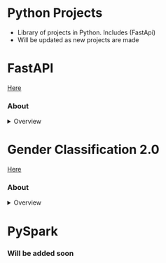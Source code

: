 # Python Projects
 * Library of projects in Python. Includes (FastApi)
 * Will be updated as new projects are made
 
 # FastAPI
 [Here](https://github.com/DavidKentShirley/Python-Projects/tree/main/Python-FastAPI-Basic1)
 
### About
<details><summary>Overview</summary>

 # FastAPI
 1. [Basic Knowledge](https://github.com/DavidKentShirley/Python-Projects/tree/main/Python-FastAPI-Basic1/Books_example(Basic%20Fastapi%20Info)): Some basic API functionality using a pre-made object to work with based off books. Complete RESTful API
 * CRUD model requests (get, post, put, delete)
 * Basic Data models
 * Response schema
 * Data validation + Path parameters
 2. [To do App](https://github.com/DavidKentShirley/Python-Projects/tree/main/Python-FastAPI-Basic1/TodoApp): Project to use more advanced features of FastAPI [WIP]
 * Implementing databases with SQLite and PostgressSQL (Local database and production database) 
 * Using sqlalchemy to implement databases within FastAPI  
 * Authentication and Authorization 
 * Request Authentication 
 * Data Migration 
 
 ### Future Plans
 1. Full Stack application [WIP]
 2. Web Deployment [Will be added soon]
 
</details>

# Gender Classification 2.0
[Here](https://github.com/DavidKentShirley/Python-Projects/tree/main/Gender%20Classification%202.0)

### About
<details><summary>Overview</summary>

## Objective

How well can you predict genders based on about 10k photos of men and 10k photos of women without going into deep learning?

* The objective of this project was to learn image recognition using genders (Male/Female).
* Main tools Used
  * SKLEAN 
  * OpenCV python
  * PYWT

## Business Case

Many tech companies and government agencies use facial recognition today to help them in many different ways, some of the use cases for facial recognition are: 

* Suspect Detection
  * When given an image of a suspect who has committed a crime facial recognition is used to help identify them.
* People Recognition in Photos
  * Companies like Facebook use this type of technology to make a more user friendly experience by identifying people in a photo so you can tag them easier.

There are many more use cases for Facial recognition, right now this project only identifies gender, you can check out the other project of artist recognition to see a demo model of facial recognition for people. 

**Note**: These are only ML models and not DL, There is a much better way of producing these models which I will be doing at a later date.



## What Goes Into Gender Classification

![](https://github.com/DavidKentShirley/Gender_Classification_ML/blob/main/Presentation%20Photos/photo3.png?raw=true)

If you are new to image classification, specifically for facial recognition there is a library called [OpenCV](https://opencv.org/) which I used in order to pick out faces and crop them to use for training. After the images were cropped the next thing to do was make them readable by a computer([Wavelets](https://pywavelets.readthedocs.io/en/latest/)). If you are interested in what Wavelets are and how it works in python please click the [link](https://pywavelets.readthedocs.io/en/latest/).

![](https://github.com/DavidKentShirley/Gender_Classification_ML/blob/main/Presentation%20Photos/photo5.png?raw=true)

The two photos would be stacked on top of each other and compared when a model is training. After we have gathered and converted all the images the next step would be to train a model.



## Modeling

The first model that was run was a SVM model to get a decent understand of where we are with the predictions. The base model is very good and will most likely be used for our final model but we will need to check other models and see how they perform in order to get the best model we can produce. 



<img src="https://github.com/DavidKentShirley/Gender_Classification_ML/blob/main/Presentation%20Photos/model%201%20results.png?raw=true" style="zoom: 67%;" />



After doing a basic model the next step was to check other models to see how they perform, we want to produce the best model, doing this we used a pipeline and grid search for three different types of models (SVM, Random Forest, Logistic Regression).



<img src="https://github.com/DavidKentShirley/Gender_Classification_ML/blob/main/Presentation%20Photos/grid%20search.png?raw=true" style="zoom:67%;" />

The best model in both cases was the SVM model so for deployment I went with the SVM model, with the GridSearchCV Hyper parameters. 



## Results



After running the model with the test data we get a nice confusion matrix to see how well it classified each gender based on facial pictures.



![](https://github.com/DavidKentShirley/Gender_Classification_ML/blob/main/Presentation%20Photos/cm.png?raw=true)

After we see this model we can than check the output of the model to see what it predicts with a new image. 

![](https://github.com/DavidKentShirley/Gender_Classification_ML/blob/main/Presentation%20Photos/000019.jpg?raw=true)

![](https://github.com/DavidKentShirley/Gender_Classification_ML/blob/main/Presentation%20Photos/better.png?raw=true)

We can see what the model predicted with the probability for each class. 



## The Future

•The next step to this model would be adding age detection.

​		•Having a model to be able to predict gender and age would benefit even more than just gender.



•Using a deep learning model would help increase the score significantly 

​		•Having a deep learning model would help the model learn on its own what each gender is using more complicated algorithms which would increase the model score by a good amount
</details>

 
 # PySpark
 ### Will be added soon
 
 
